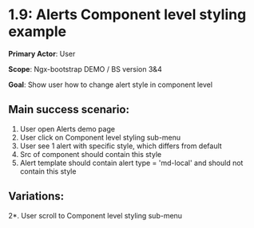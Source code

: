 1.9: Alerts Component level styling example
===========================================
**Primary Actor**: User

**Scope**: Ngx-bootstrap DEMO / BS version 3&4

**Goal**: Show user how to change alert style in component level

Main success scenario:
----------------------
1. User open Alerts demo page
2. User click on Component level styling sub-menu
3. User see 1 alert with specific style, which differs from default
4. Src of component should contain this style
5. Alert template should contain alert type = 'md-local' and should not contain this style

Variations:
-----------
2*. User scroll to Component level styling sub-menu

